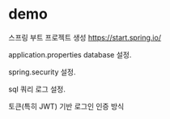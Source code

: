 # demo
스프링 부트 프로젝트 생성
https://start.spring.io/

application.properties
database 설정.

spring.security 설정.

sql 쿼리 로그 설정.

토큰(특히 JWT) 기반 로그인 인증 방식
